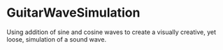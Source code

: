 # GuitarWaveSimulation
Using addition of sine and cosine waves to create a visually creative, yet loose, simulation of a sound wave. 
